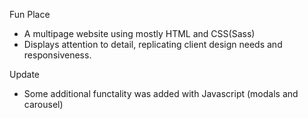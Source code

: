 Fun Place

- A multipage website using mostly HTML and CSS(Sass)
- Displays attention to detail, replicating client design needs and responsiveness.

Update
- Some additional functality was added with Javascript (modals and carousel)